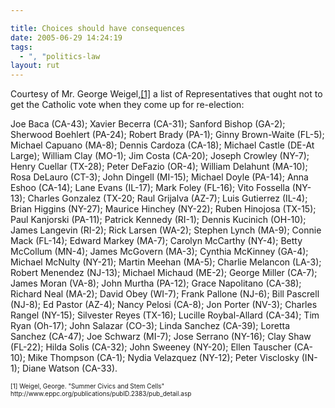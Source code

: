 ```yaml
---

title: Choices should have consequences
date: 2005-06-29 14:24:19
tags:
  - ", "politics-law
layout: rut
---
```


<p>Courtesy of Mr. George Weigel,<a href="http://www.eppc.org/publications/pubID.2383/pub_detail.asp">[1]</a> a list of Representatives that ought not to get the Catholic vote when they come up for re-election:  </p><p>Joe Baca (CA-43); Xavier Becerra (CA-31); Sanford Bishop (GA-2); Sherwood Boehlert (PA-24); Robert Brady (PA-1); Ginny Brown-Waite (FL-5); Michael Capuano (MA-8); Dennis Cardoza (CA-18); Michael Castle (DE-At Large); William Clay (MO-1); Jim Costa (CA-20); Joseph Crowley (NY-7); Henry Cuellar (TX-28); Peter DeFazio (OR-4); William Delahunt (MA-10); Rosa DeLauro (CT-3); John Dingell (MI-15); Michael Doyle (PA-14); Anna Eshoo (CA-14); Lane Evans (IL-17); Mark Foley (FL-16); Vito Fossella (NY-13); Charles Gonzalez (TX-20; Raul Grijalva (AZ-7); Luis Gutierrez (IL-4); Brian Higgins (NY-27); Maurice Hinchey (NY-22); Ruben Hinojosa (TX-15); Paul Kanjorski (PA-11); Patrick Kennedy (RI-1); Dennis Kucinich (OH-10); James Langevin (RI-2); Rick Larsen (WA-2); Stephen Lynch (MA-9); Connie Mack (FL-14); Edward Markey (MA-7); Carolyn McCarthy (NY-4); Betty McCollum (MN-4); James McGovern (MA-3); Cynthia McKinney (GA-4); Michael McNulty (NY-21); Martin Meehan (MA-5); Charlie Melancon (LA-3); Robert Menendez (NJ-13); Michael Michaud (ME-2); George Miller (CA-7); James Moran (VA-8); John Murtha (PA-12); Grace Napolitano (CA-38); Richard Neal (MA-2); David Obey (WI-7); Frank Pallone (NJ-6); Bill Pascrell (NJ-8); Ed Pastor (AZ-4); Nancy Pelosi (CA-8); Jon Porter (NV-3); Charles Rangel (NY-15); Silvester Reyes (TX-16); Lucille Roybal-Allard (CA-34); Tim Ryan (Oh-17); John Salazar (CO-3); Linda Sanchez (CA-39); Loretta Sanchez (CA-47); Joe Schwarz (MI-7); Jose Serrano (NY-16); Clay Shaw (FL-22); Hilda Solis (CA-32); John Sweeney (NY-20); Ellen Tauscher (CA-10); Mike Thompson (CA-1); Nydia Velazquez (NY-12); Peter Visclosky (IN-1); Diane Watson (CA-33).</p>  <font size="-2"> [1] Weigel, George.  "Summer Civics and Stem Cells" http://www.eppc.org/publications/pubID.2383/pub_detail.asp </font>

